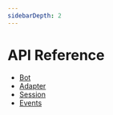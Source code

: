 ```yaml
---
sidebarDepth: 2
---
```


# API Reference

- [Bot](./bot.md)
- [Adapter](./adapter.md)
- [Session](./session.md)
- [Events](./events.md)
